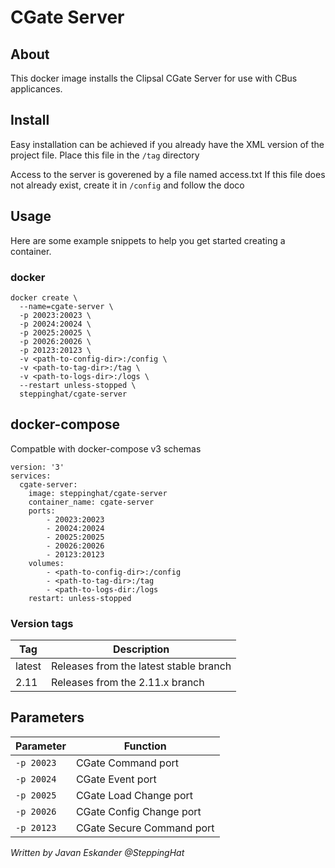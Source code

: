CGate Server
============

## About

This docker image installs the Clipsal CGate Server for use with CBus applicances.

## Install

Easy installation can be achieved if you already have the XML version of the project file.
Place this file in the `/tag` directory

Access to the server is goverened by a file named access.txt
If this file does not already exist, create it in `/config` and follow the doco

## Usage

Here are some example snippets to help you get started creating a container.

### docker

    docker create \
      --name=cgate-server \
      -p 20023:20023 \
      -p 20024:20024 \
      -p 20025:20025 \
      -p 20026:20026 \
      -p 20123:20123 \
      -v <path-to-config-dir>:/config \
      -v <path-to-tag-dir>:/tag \
      -v <path-to-logs-dir>:/logs \
      --restart unless-stopped \
      steppinghat/cgate-server

## docker-compose

Compatble with docker-compose v3 schemas

    version: '3'
    services:
      cgate-server:
        image: steppinghat/cgate-server
        container_name: cgate-server
        ports:
            - 20023:20023
            - 20024:20024
            - 20025:20025
            - 20026:20026
            - 20123:20123
        volumes:
            - <path-to-config-dir>:/config
            - <path-to-tag-dir>:/tag
            - <path-to-logs-dir:/logs
        restart: unless-stopped

### Version tags

| Tag | Description |
| --- | ----------- |
| latest | Releases from the latest stable branch |
| 2.11 | Releases from the 2.11.x branch |
        

## Parameters

| Parameter | Function |
| --------- | -------- |
| `-p 20023` | CGate Command port |
| `-p 20024` | CGate Event port |
| `-p 20025` | CGate Load Change port |
| `-p 20026` | CGate Config Change port |
| `-p 20123` | CGate Secure Command port |


_Written by Javan Eskander @SteppingHat_
